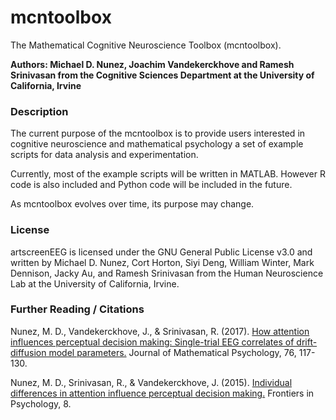 # mcntoolbox
The Mathematical Cognitive Neuroscience Toolbox (mcntoolbox).

**Authors: Michael D. Nunez, Joachim Vandekerckhove and Ramesh Srinivasan from the Cognitive Sciences Department at the University of California, Irvine**

### Description ###

The current purpose of the mcntoolbox is to provide users interested in cognitive neuroscience and mathematical psychology a set of example scripts for data analysis and experimentation.

Currently, most of the example scripts will be written in MATLAB. However R code is also included and Python code will be included in the future.

As mcntoolbox evolves over time, its purpose may change.

### License

artscreenEEG is licensed under the GNU General Public License v3.0 and written by Michael D. Nunez, Cort Horton, Siyi Deng, William Winter, Mark Dennison, Jacky Au, and Ramesh Srinivasan from the Human Neuroscience Lab at the University of California, Irvine.

### Further Reading / Citations

Nunez, M. D., Vandekerckhove, J., & Srinivasan, R. (2017).
[How attention influences perceptual decision making: Single-trial EEG correlates of drift-diffusion model parameters.](https://www.researchgate.net/publication/298275031_How_attention_influences_perceptual_decision_making_Single-trial_EEG_correlates_of_drift-diffusion_model_parameters)
Journal of Mathematical Psychology, 76, 117-130.

Nunez, M. D., Srinivasan, R., & Vandekerckhove, J. (2015). 
[Individual differences in attention influence perceptual decision making.](https://www.researchgate.net/publication/273466831_Individual_differences_in_attention_influence_perceptual_decision_making) 
Frontiers in Psychology, 8.

